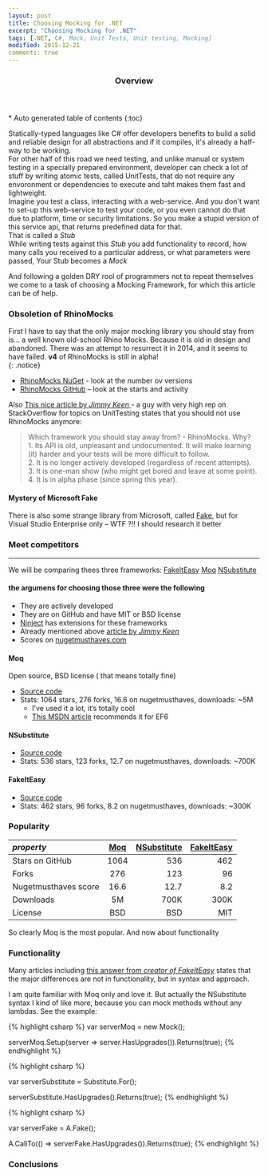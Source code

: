 ```yaml
---
layout: post
title: Choosing Mocking for .NET
excerpt: "Choosing Mocking for .NET"
tags: [.NET, C#, Mock, Unit Tests, Unit testing, Mocking]
modified: 2015-12-21
comments: true
---
```


<section id="table-of-contents" class="toc">
  <header>
    <h3>Overview</h3>
  </header>
<div id="drawer" markdown="1">
*  Auto generated table of contents
{:toc}
</div>
</section><!-- /#table-of-contents -->

Statically-typed languages like C# offer developers benefits to build a solid and reliable design for all abstractions and if it compiles, it's already a half-way to be working.  
For other half of this road we need testing, and unlike manual or system testing in a specially prepared environment, developer can check a lot of stuff by writing atomic tests, called UnitTests, that do not require any envoronment or dependencies to execute and taht makes them fast and lightweight.  
Imagine you test a class, interacting with a web-service. And you don't want to set-up this web-service to test your code, or you even cannot do that due to platform, time or security limitations. So you make a stupid version of this service api, that returns predefined data for that.  
That is called a *Stub*  
While writing tests against this *Stub* you add functionality to record, how many calls you received to a particular address, or what parameters were passed, 
Your Stub becomes a *Mock*  

And following a golden DRY rool of programmers not to repeat themselves we come to a task of choosing a Mocking Framework, for which this article can be of help.

### Obsoletion of **RhinoMocks**

First I have to say that the only major mocking library you should stay from is… a well known old-school Rhino Mocks. Because it is old in design and abandoned.  There was an attempt to resurrect it in 2014, and it seems to have failed. **v4** of RhinoMocks is still in alpha!  
{: .notice}

* [RhinoMocks NuGet](https://www.nuget.org/packages/RhinoMocks) - look at the number ov versions
* [RhinoMocks GitHub](https://github.com/RhinoMocks/RhinoMocks) – look at the starts and activity

Also [This nice article by *Jimmy Keen* ](http://jimmykeen.net/2014/12/13/mocking-frameworks-comparison/) - a guy with very high rep on StackOverflow for topics on UnitTesting states that you should not use RhinoMocks anymore:

>   Which framework you should stay away from? - RhinoMocks. Why?  
>       1. Its API is old, unpleasant and undocumented. It will make learning (it) harder and your tests will be more difficult to follow.  
>       2. It is no longer actively developed (regardless of recent attempts).  
>       3. It is one-man show (who might get bored and leave at some point).  
>       4. It is in alpha phase (since spring this year).


#### Mystery of Microsoft **Fake**

There is also some strange library from Microsoft, called [Fake](https://msdn.microsoft.com/en-us/library/hh549175.aspx), but for Visual Studio Enterprise only – WTF ?!! I should research it better

### Meet competitors
* * * 
We will be comparing thees three frameworks:
<a href="#fakeiteasy" class="btn">FakeItEasy</a> 
<a href="#moq" class="btn btn-success">Moq</a> 
<a href="#nsubstitute" class="btn btn-warning">NSubstitute</a>

#### the argumens for choosing those three were the following
- They are actively developed
- They are on GitHub and have MIT or BSD license
- [Ninject](https://github.com/ninject/Ninject.MockingKernel) has extensions for these frameworks
- Already mentioned above [article by *Jimmy Keen*](http://jimmykeen.net/2014/12/13/mocking-frameworks-comparison/)
- Scores on [nugetmusthaves.com](http://nugetmusthaves.com/Tag/mocking)


#### Moq 

Open source, BSD license ( that means totally fine) 
* [Source code](https://github.com/Moq/moq4)
* Stats: 1064 stars, 276 forks, 16.6 on nugetmusthaves, downloads: ~5M
    * I’ve used it a lot, it’s totally cool
    * [This MSDN article](https://msdn.microsoft.com/en-us/data/dn314429.aspx) recommends it for EF6

#### NSubstitute

* [Source code](https://github.com/nsubstitute/NSubstitute)
* Stats: 536 stars, 123 forks, 12.7 on nugetmusthaves, downloads: ~700K 

#### FakeItEasy

* [Source code](https://github.com/FakeItEasy/FakeItEasy)
* Stats: 462 stars, 96 forks, 8.2 on nugetmusthaves, downloads: ~300K

### Popularity

| *property* | [Moq](#moq) | [NSubstitute](#nsubstitute) |  [FakeItEasy](#fakeiteasy) |  
|:--------|:-------:|--------:|--------:|
| Stars on GitHub | 1064 |536 | 462|
| Forks                 | 276   | 123   | 96 |    
| Nugetmusthaves score  | 16.6    | 12.7    | 8.2 |   
| Downloads             | 5M    | 700K  | 300K | 
| License | BSD | BSD | MIT |

So clearly Moq is the most popular. And now about functionality

### Functionality
Many articles including [this answer from *creator of FakeItEasy*](http://stackoverflow.com/a/4174495) states that the major differences are not in functionality, but in syntax and approach.

I am quite familiar with Moq only and love it. But actually the NSubstitute syntax I kind of like more, because you can mock methods without any lambdas. See the example:

{% highlight csharp %}
var serverMoq = new Mock<IServerGateway>();

serverMoq.Setup(server => server.HasUpgrades()).Returns(true);
{% endhighlight %}

{% highlight csharp %}

var serverSubstitute = Substitute.For<IServerGateway>();

serverSubstitute.HasUpgrades().Returns(true);
{% endhighlight %}

{% highlight csharp %}

var serverFake = A.Fake<IServerGateway>();

A.CallTo(() => serverFake.HasUpgrades()).Returns(true);
{% endhighlight %}

### Conclusions
